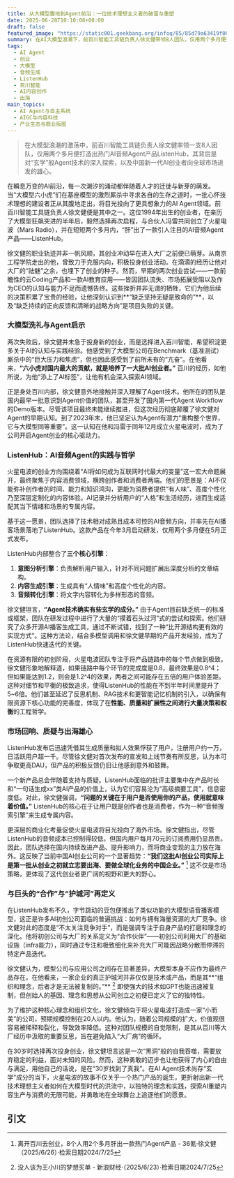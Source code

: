 ```yaml
---
title: 从大模型腹地到Agent前沿：一位技术理想主义者的破茧与重塑
date: 2025-06-28T10:10:08+08:00
draft: false
featured_image: "https://static001.geekbang.org/infoq/85/85d79a63419f0087aa652f31fd56d738.jpeg"
summary: 在AI大模型浪潮下，前百川智能工具链负责人徐文健带领8人团队，仅用两个多月便开发出AI音频Agent产品ListenHub，展现了对Agent技术的深入探索和对AI内容消费的独特理解。文章深入剖析了其创业历程、产品技术细节、团队建设理念及面对巨头竞争的策略，并揭示了新一代中国AI创业者瞄准全球市场的雄心。
tags: 
  - AI Agent
  - 创业
  - 大模型
  - 音频生成
  - ListenHub
  - 百川智能
  - AI内容创作
  - 出海
main_topics: 
  - AI Agent与自主系统
  - AIGC与内容科技
  - 产业生态与商业版图
---
```


> 在大模型浪潮的激荡中，前百川智能工具链负责人徐文健率领一支8人团队，仅用两个多月便打造出热门AI音频Agent产品ListenHub，其背后是对“玄学”般Agent技术的深入探索，以及中国新一代AI创业者向全球市场进发的雄心。

在瞬息万变的AI前沿，每一次潮汐的涌动都伴随着人才的迁徙与新芽的萌发。当“大模型六小虎”们在基座模型的激烈厮杀中寻求各自的生存之道时，一批心怀技术理想的建设者正从其腹地走出，将目光投向了更具想象力的AI Agent领域。前百川智能工具链负责人徐文健便是其中之一。这位1994年出生的创业者，在亲历了大模型狂飙突进的半年后，毅然选择再次启程，与合伙人冯雷共同创立了火星电波（Mars Radio），并在短短两个多月内，“肝”出了一款引人注目的AI音频Agent产品——ListenHub。

徐文健的职业轨迹并非一帆风顺，其创业冲动早在进入大厂之前便已萌芽。从南京工程学院走出的他，曾致力于克服内向，积极投身创业活动。在滴滴的经历让他对大厂的“祛魅”之余，也埋下了创业的种子。然而，早期的两次创业尝试——一款前瞻性的云Coding产品和一款AI教育应用——皆因团队流失、市场拓展受阻以及作为CEO的认知与能力不足而遗憾告终。这些挫折并非无谓的牺牲，它们为他后续的决策积累了宝贵的经验，让他深刻认识到**“缺乏坚持无疑是致命的”**，以及“缺乏持续的正向反馈和清晰的战略方向”是项目失败的关键。

### 大模型洗礼与Agent启示

两次失败后，徐文健并未急于投身新的创业，而是选择进入百川智能，希望积淀更多关于AI的认知与实践经验。他感受到了大模型公司在Benchmark（基准测试）厮杀中的“巨大压力和焦虑”，但也因此感受到了前所未有的“亢奋”。在他看来，**“六小虎对国内最大的贡献，就是培养了一大批AI创业者。”** 百川的经历，如他所说，为他“添上了AI标签”，让他有机会深入探索AI领域。

正是身处百川内部，徐文健意外地接触并深入理解了Agent技术。他所在的团队是国内最早一批意识到Agent价值的团队，甚至开发了国内第一代Agent Workflow的Demo版本。尽管该项目最终未能继续推进，但这次经历彻底颠覆了徐文健对Agent的早期认知。到了2023年末，他已坚定认为Agent有潜力“重构整个世界，它与大模型同等重要”。这一认知在他和冯雷于同年12月成立火星电波时，成为了公司开启Agent创业的核心驱动力。

### ListenHub：AI音频Agent的实践与哲学

火星电波的创业方向围绕着“AI将如何成为互联网时代最大的变量”这一宏大命题展开，最终聚焦于内容消费领域，横跨创作者和消费者两端。他们的愿景是：AI不仅能弥补创作者的时间、能力和知识鸿沟，更能为消费者提供“有人味”、高度个性化乃至深层定制化的内容体验。AI记录并分析用户的“人格”和生活经历，进而生成适配其当下情绪和场景的专属内容。

基于这一愿景，团队选择了技术相对成熟且成本可控的AI音频方向，并率先在AI播客场景落地了ListenHub。这款产品在今年3月启动研发，仅用两个多月便在5月正式发布。

ListenHub内部整合了**三个核心引擎**：
1.  **意图分析引擎**：负责解析用户输入，针对不同问题扩展出深度分析的文章结构。
2.  **内容生成引擎**：生成具有“人情味”和高度个性化的内容。
3.  **音频转化引擎**：将文字内容转化为多样形态的音频。

徐文健坦言，**“Agent技术确实有些玄学的成分。”** 由于Agent目前缺乏统一的标准或框架，团队在研发过程中进行了大量的“摸着石头过河”式的尝试和探索。他们研究了众多开源AI播客生成工具，通过不断试错，找到了一种“比开源结构更有效的实现方式”。这种方法论，结合多模型调用和徐文健早期的产品开发经验，成为了ListenHub快速迭代的关键。

在资源有限的初创阶段，火星电波团队专注于将产品链路中的每个节点做到极致。徐文健形象地解释道，如果链路中每个环节的完成度是0.8，最终效果是0.8^4；但如果能达到1.2，则会是1.2^4的效果，两者之间可能存在五倍的用户体验差距。这种对细节和平衡的极致追求，使得ListenHub的性能在不到半年时间里提升了5~6倍。他们甚至延迟了反思机制、RAG技术和更智能记忆机制的引入，以确保有限资源下核心功能的完善度，体现了在**性能、质量和扩展性之间进行大量决策和权衡**的工程哲学。

### 市场回响、质疑与出海雄心

ListenHub发布后迅速凭借其生成质量和拟人效果俘获了用户，注册用户约一万，日活跃用户超一千。尽管徐文健对首次发布的宣发和上线节奏有所反思，认为本可争取更高DAU，但产品的积极反馈仍旧让他感到意外和鼓舞。

一个新产品总会伴随着支持与质疑。ListenHub面临的批评主要集中在产品时长和“一句话生成xx”类AI产品的价值上，认为它们容易沦为“高级摘要工具”，信息密度低。对此，徐文健强调，**“问题的关键在于用户是否使用你的产品，使用就意味着价值。”** ListenHub的核心在于让用户既是创作者也是消费者，作为一种“音频搜索引擎”来生成专属内容。

更深层的商业化考量促使火星电波将目光投向了海外市场。徐文健指出，尽管ListenHub的音频成本已控制得较低，但国内用户每月70元的订阅费用仍显昂贵。因此，团队选择在国内持续改进产品、提升影响力，而将商业变现的主力放在海外。这反映了当前中国AI创业公司的一个显著趋势：**“我们这批AI创业公司实际上是第一批从创业之初就立志要出海、要做全球化业务的中国企业。”** [^1] 这不仅是市场策略，更体现了这代创业者更广阔的视野和更大的野心。

### 与巨头的“合作”与“护城河”再定义

在ListenHub发布不久，字节跳动的豆包便推出了类似功能的大模型语音播客模型，这正是许多AI初创公司面临的普遍挑战：如何与拥有海量资源的大厂竞争。徐文健对此的态度是“不太关注竞争对手”，而是强调专注于自身产品的打磨和理念的深化。他将初创公司与大厂的关系定义为“合作伙伴”——初创公司利用大厂的基础设施（infra能力），同时通过专注和极致细化来补充大厂可能因战略分散而停滞的特定产品迭代。

徐文健认为，模型公司与应用公司之间存在显著差异，大模型本身不应作为最终产品存在。在他看来，一家企业的真正护城河并非仅仅是技术或产品，而是其**“组织和理念，后者才是无法被复制的。”** [^4] 即使强大的技术如GPT也能迅速被复制，但创始人的基因、理念和思想从公司创立之初便已定义了它的独特性。

为了维护这种核心理念和组织文化，徐文健倾向于将火星电波打造成一家“小而美”的公司，预期规模控制在20人以内。他认为，随着公司规模的扩大，价值观很容易被稀释和裂化，导致效率降低。这种对团队规模的自觉限制，是其从百川等大厂经历中汲取的重要反思，旨在避免陷入“大厂病”的循环。

在30岁时选择再次投身创业，徐文健坦言这是一次“黑洞”般的自我吞噬，需要放弃稳定的利益，面对未知的风险。然而，这种勇敢的迈步也让他获得了内心的自由与满足，用他自己的话说，是在“30岁找到了真我”。在AI Agent技术尚存“玄学”成分的当下，火星电波的故事不仅关乎一个热门产品的诞生，更折射出新一代技术理想主义者如何在大模型时代的洪流中，以独特的理念和实践，探索AI重塑内容生产与消费的无限可能，并勇敢地在全球舞台上追逐他们的愿景。

## 引文
[^1]: 离开百川去创业，8个人用2个多月肝出一款热门Agent产品 - 36氪·徐文健（2025/6/26）·检索日期2024/7/25
[^2]: 离开百川去创业！8 个人用2 个多月肝出一款热门Agent 产品 - 腾讯新闻·徐文健（2025/6/26）·检索日期2024/7/25
[^3]: 王小川招人做VC - 36氪·（2025/6/27）·检索日期2024/7/25
[^4]: 没人该为王小川的梦想买单 - 新浪财经·（2025/6/23）·检索日期2024/7/25
